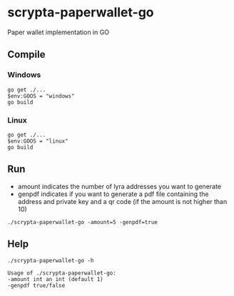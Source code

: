 
# scrypta-paperwallet-go
Paper wallet implementation in GO

## Compile
### Windows
```
go get ./...
$env:GOOS = "windows"
go build
```
### Linux
```
go get ./...
$env:GOOS = "linux"
go build
```
## Run
- amount indicates the number of lyra addresses you want to generate
- genpdf indicates if you want to generate a pdf file containing the address and private key and a qr code (if the amount is not higher than 10)
```
./scrypta-paperwallet-go -amount=5 -genpdf=true
```

## Help
```
./scrypta-paperwallet-go -h

Usage of ./scrypta-paperwallet-go: 
-amount int an int (default 1) 
-genpdf true/false
```
